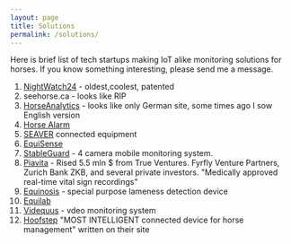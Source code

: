 ```yaml
---
layout: page
title: Solutions
permalink: /solutions/
---
```

Here is brief list of tech startups making IoT alike monitoring solutions for horses. If you know something interesting, please send me a message.

1. [NightWatch24][nightwatch] - oldest,coolest, patented
2. seehorse.ca - looks like RIP
3. [HorseAnalytics][ha] - looks like only German site, some times ago I sow English version
4. [Horse Alarm][horsealarm]
5. [SEAVER][seaver] connected equipment
6. [EquiSense][eq]
7. [StableGuard][sg] - 4 camera mobile monitoring system. 
8. [Piavita][pa] - Rised 5.5 mln $ from True Ventures. Fyrfly Venture Partners, Zurich Bank ZKB, and several private investors. "Medically approved real-time vital sign recordings"
9. [Equinosis][equinosis] - special purpose lameness detection device
10. [Equilab][equilab]
11. [Videquus][vide] - vdeo monitoring system
12. [Hoofstep][hs] "MOST INTELLIGENT connected device for horse management" written on their site
   
[nightwatch]:https://www.nightwatch24.com/   
[ha]:https://www.horseanalytics.com/
[horsealarm]:http://www.stockhealth.ie/horse-alarm
[seaver]:https://seaverhorse.com/en/
[eq]:https://equisense.com/en/motion
[sg]:https://mystableguard.com/
[equinosis]:https://equinosis.com/veterinarians/
[equilab]:https://equilab.horse/
[vide]:http://videquus.se/en/
[hs]:http://www.hoofstep.com/
[pa]:https://www.piavita.com/